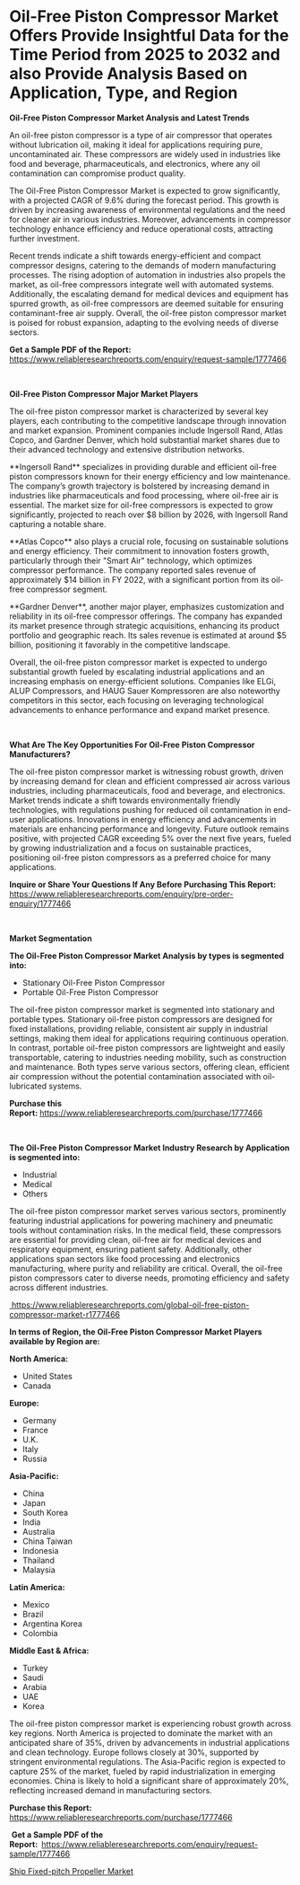 <p><h1>Oil-Free Piston Compressor Market Offers Provide Insightful Data for the Time Period from 2025 to 2032 and also Provide Analysis Based on Application, Type, and Region</h1></p><p><strong>Oil-Free Piston Compressor Market Analysis and Latest Trends</strong></p>
<p><p>An oil-free piston compressor is a type of air compressor that operates without lubrication oil, making it ideal for applications requiring pure, uncontaminated air. These compressors are widely used in industries like food and beverage, pharmaceuticals, and electronics, where any oil contamination can compromise product quality. </p><p>The Oil-Free Piston Compressor Market is expected to grow significantly, with a projected CAGR of 9.6% during the forecast period. This growth is driven by increasing awareness of environmental regulations and the need for cleaner air in various industries. Moreover, advancements in compressor technology enhance efficiency and reduce operational costs, attracting further investment. </p><p>Recent trends indicate a shift towards energy-efficient and compact compressor designs, catering to the demands of modern manufacturing processes. The rising adoption of automation in industries also propels the market, as oil-free compressors integrate well with automated systems. Additionally, the escalating demand for medical devices and equipment has spurred growth, as oil-free compressors are deemed suitable for ensuring contaminant-free air supply. Overall, the oil-free piston compressor market is poised for robust expansion, adapting to the evolving needs of diverse sectors.</p></p>
<p><strong>Get a Sample PDF of the Report:&nbsp;</strong> <a href="https://www.reliableresearchreports.com/enquiry/request-sample/1777466?utm_campaign=3319&utm_medium=2&utm_source=Github&utm_content=ia&utm_term=12042025&utm_id=oil-free-piston-compressor">https://www.reliableresearchreports.com/enquiry/request-sample/1777466</a></p>
<p>&nbsp;</p>
<p><strong>Oil-Free Piston Compressor Major Market Players</strong></p>
<p><p>The oil-free piston compressor market is characterized by several key players, each contributing to the competitive landscape through innovation and market expansion. Prominent companies include Ingersoll Rand, Atlas Copco, and Gardner Denver, which hold substantial market shares due to their advanced technology and extensive distribution networks.</p><p>**Ingersoll Rand** specializes in providing durable and efficient oil-free piston compressors known for their energy efficiency and low maintenance. The company’s growth trajectory is bolstered by increasing demand in industries like pharmaceuticals and food processing, where oil-free air is essential. The market size for oil-free compressors is expected to grow significantly, projected to reach over $8 billion by 2026, with Ingersoll Rand capturing a notable share.</p><p>**Atlas Copco** also plays a crucial role, focusing on sustainable solutions and energy efficiency. Their commitment to innovation fosters growth, particularly through their "Smart Air" technology, which optimizes compressor performance. The company reported sales revenue of approximately $14 billion in FY 2022, with a significant portion from its oil-free compressor segment.</p><p>**Gardner Denver**, another major player, emphasizes customization and reliability in its oil-free compressor offerings. The company has expanded its market presence through strategic acquisitions, enhancing its product portfolio and geographic reach. Its sales revenue is estimated at around $5 billion, positioning it favorably in the competitive landscape.</p><p>Overall, the oil-free piston compressor market is expected to undergo substantial growth fueled by escalating industrial applications and an increasing emphasis on energy-efficient solutions. Companies like ELGi, ALUP Compressors, and HAUG Sauer Kompressoren are also noteworthy competitors in this sector, each focusing on leveraging technological advancements to enhance performance and expand market presence.</p></p>
<p>&nbsp;</p>
<p><strong>What Are The Key Opportunities For Oil-Free Piston Compressor Manufacturers?</strong></p>
<p><p>The oil-free piston compressor market is witnessing robust growth, driven by increasing demand for clean and efficient compressed air across various industries, including pharmaceuticals, food and beverage, and electronics. Market trends indicate a shift towards environmentally friendly technologies, with regulations pushing for reduced oil contamination in end-user applications. Innovations in energy efficiency and advancements in materials are enhancing performance and longevity. Future outlook remains positive, with projected CAGR exceeding 5% over the next five years, fueled by growing industrialization and a focus on sustainable practices, positioning oil-free piston compressors as a preferred choice for many applications.</p></p>
<p><strong>Inquire or Share Your Questions If Any Before Purchasing This Report:</strong> <a href="https://www.reliableresearchreports.com/enquiry/pre-order-enquiry/1777466?utm_campaign=3319&utm_medium=2&utm_source=Github&utm_content=ia&utm_term=12042025&utm_id=oil-free-piston-compressor">https://www.reliableresearchreports.com/enquiry/pre-order-enquiry/1777466</a></p>
<p>&nbsp;</p>
<p><strong>Market Segmentation</strong></p>
<p><strong>The Oil-Free Piston Compressor Market Analysis by types is segmented into:</strong></p>
<p><ul><li>Stationary Oil-Free Piston Compressor</li><li>Portable Oil-Free Piston Compressor</li></ul></p>
<p><p>The oil-free piston compressor market is segmented into stationary and portable types. Stationary oil-free piston compressors are designed for fixed installations, providing reliable, consistent air supply in industrial settings, making them ideal for applications requiring continuous operation. In contrast, portable oil-free piston compressors are lightweight and easily transportable, catering to industries needing mobility, such as construction and maintenance. Both types serve various sectors, offering clean, efficient air compression without the potential contamination associated with oil-lubricated systems.</p></p>
<p><strong>Purchase this Report:&nbsp;</strong><a href="https://www.reliableresearchreports.com/purchase/1777466?utm_campaign=3319&utm_medium=2&utm_source=Github&utm_content=ia&utm_term=12042025&utm_id=oil-free-piston-compressor">https://www.reliableresearchreports.com/purchase/1777466</a></p>
<p>&nbsp;</p>
<p><strong>The Oil-Free Piston Compressor Market Industry Research by Application is segmented into:</strong></p>
<p><ul><li>Industrial</li><li>Medical</li><li>Others</li></ul></p>
<p><p>The oil-free piston compressor market serves various sectors, prominently featuring industrial applications for powering machinery and pneumatic tools without contamination risks. In the medical field, these compressors are essential for providing clean, oil-free air for medical devices and respiratory equipment, ensuring patient safety. Additionally, other applications span sectors like food processing and electronics manufacturing, where purity and reliability are critical. Overall, the oil-free piston compressors cater to diverse needs, promoting efficiency and safety across different industries.</p></p>
<p><a href="https://www.reliableresearchreports.com/global-oil-free-piston-compressor-market-r1777466?utm_campaign=3319&utm_medium=2&utm_source=Github&utm_content=ia&utm_term=12042025&utm_id=oil-free-piston-compressor">&nbsp;https://www.reliableresearchreports.com/global-oil-free-piston-compressor-market-r1777466</a></p>
<p><strong>In terms of Region, the Oil-Free Piston Compressor Market Players available by Region are:</strong></p>
<p>
    <p> <strong> North America: </strong>
        <ul>
            <li>United States</li>
            <li>Canada</li>
        </ul>
        </p> 
    <p> <strong> Europe: </strong>
        <ul>
            <li>Germany</li>
            <li>France</li>
            <li>U.K.</li>
            <li>Italy</li>
            <li>Russia</li>
        </ul>
        </p> 
    <p> <strong> Asia-Pacific: </strong>
        <ul>
            <li>China</li>
            <li>Japan</li>
            <li>South Korea</li>
            <li>India</li>
            <li>Australia</li>
            <li>China Taiwan</li>
            <li>Indonesia</li>
            <li>Thailand</li>
            <li>Malaysia</li>
        </ul>
        </p> 
    <p> <strong> Latin America: </strong>
        <ul>
            <li>Mexico</li>
            <li>Brazil</li>
            <li>Argentina Korea</li>
            <li>Colombia</li>
        </ul>
        </p> 
    <p> <strong> Middle East & Africa: </strong>
        <ul>
            <li>Turkey</li>
            <li>Saudi</li>
            <li>Arabia</li>
            <li>UAE</li>
            <li>Korea</li>
        </ul>
    </p>
    </p>
<p><p>The oil-free piston compressor market is experiencing robust growth across key regions. North America is projected to dominate the market with an anticipated share of 35%, driven by advancements in industrial applications and clean technology. Europe follows closely at 30%, supported by stringent environmental regulations. The Asia-Pacific region is expected to capture 25% of the market, fueled by rapid industrialization in emerging economies. China is likely to hold a significant share of approximately 20%, reflecting increased demand in manufacturing sectors.</p></p>
<p><strong>Purchase this Report: </strong><a href="https://www.reliableresearchreports.com/purchase/1777466?utm_campaign=3319&utm_medium=2&utm_source=Github&utm_content=ia&utm_term=12042025&utm_id=oil-free-piston-compressor">https://www.reliableresearchreports.com/purchase/1777466</a></p>
<p>&nbsp;<strong>Get a Sample PDF of the Report:&nbsp;&nbsp;</strong><a href="https://www.reliableresearchreports.com/enquiry/request-sample/1777466?utm_campaign=3319&utm_medium=2&utm_source=Github&utm_content=ia&utm_term=12042025&utm_id=oil-free-piston-compressor">https://www.reliableresearchreports.com/enquiry/request-sample/1777466</a></p>
<p><strong></strong></p>
<p><p><a href="https://github.com/XavierTyler76/Market-Research-Report-List-1/blob/main/ship-fixed-pitch-propeller-market.md?utm_campaign=3319&utm_medium=2&utm_source=Github&utm_content=ia&utm_term=12042025&utm_id=oil-free-piston-compressor">Ship Fixed-pitch Propeller Market</a></p></p>